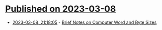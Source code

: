# [Published on 2023-03-08](index.md)

* [2023-03-08, 21:18:05](https://lobste.rs/s/rrzduz/brief_notes_on_computer_word_byte_sizes) - [Brief Notes on Computer Word and Byte Sizes](https://www.cs.columbia.edu/~smb/blog/2023-03/2023-03-07.html)
